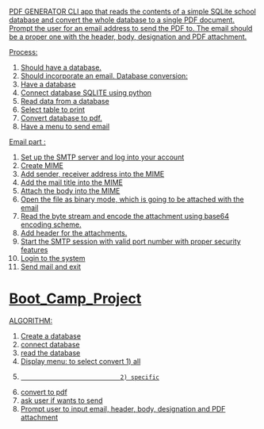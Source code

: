 <a source="https://user-images.githubusercontent.com/35099243/123341302-6bf42c00-d556-11eb-8d2e-67dcb030361b.png" href="">

PDF GENERATOR
CLI app that reads the contents of a simple SQLite school database and convert the whole database to a single PDF document. Prompt the user for an email address to send the PDF to. The email should be a proper one with the header, body, designation and PDF attachment.


Process:
1)	Should have a database.
2)	Should incorporate an email.
Database conversion:
1)	Have a database
2)	Connect database SQLITE using python
3)	Read data from a database
4)	Select table to print
5)	Convert database to pdf.
6)	Have a menu to send email



Email part :
1)	Set up the SMTP server and log into your account
2)	Create MIME
3)	Add sender, receiver address into the MIME
4)	Add the mail title into the MIME
5)	Attach the body into the MIME
6)	Open the file as binary mode, which is going to be attached with the email
7)	Read the byte stream and encode the attachment using base64 encoding scheme.
8)	Add header for the attachments.
9)	Start the SMTP session with valid port number with proper security features
10)	Login to the system
11)	Send mail and exit
# Boot_Camp_Project



ALGORITHM:
  1) Create a database
  2) connect database
  3) read the database
  4) Display menu: to select convert 1) all 
  5)                                 2) specific
  6) convert to pdf
  7) ask user if wants to send
  8) Prompt user to input email, header, body, designation and PDF attachment






